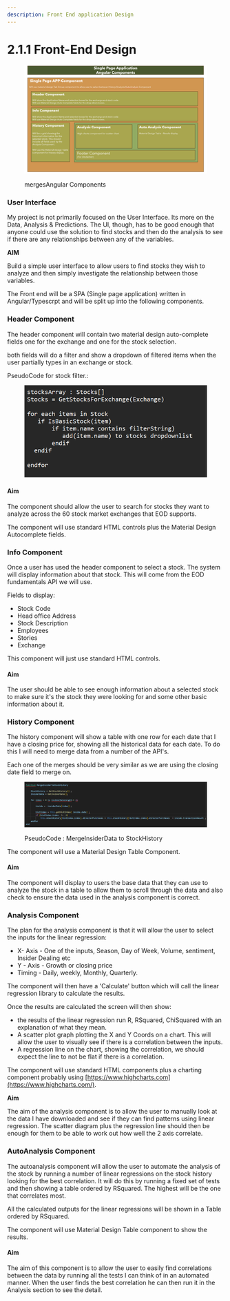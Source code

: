 ```yaml
---
description: Front End application Design
---
```


# 2.1.1 Front-End Design

<figure><img src="../../.gitbook/assets/image (71).png" alt=""><figcaption><p>mergesAngular Components</p></figcaption></figure>

### User Interface

My project is not primarily focused on the User Interface. Its more on the Data, Analysis & Predictions. The UI, though, has to be good enough that anyone could use the solution to find stocks and then do the analysis to see if there are any relationships between any of the variables.

**AIM**

Build a simple user interface to allow users to find stocks they wish to analyze and then simply investigate the relationship between those variables.

The Front end will be a SPA (Single page application) written in Angular/Typescrpt and will be split up into the following components.

### Header Component

The header component will contain two material design auto-complete fields one for the exchange and one for the stock selection.

both fields will do a filter and show a dropdown of filtered items when the user partially types in an exchange or stock.

PseudoCode for stock filter.:

<figure><img src="../../.gitbook/assets/image (72).png" alt=""><figcaption></figcaption></figure>

#### Aim

The component should allow the user to search for stocks they want to analyze across the 60 stock market exchanges that EOD supports.

The component will use standard HTML controls plus the Material Design Autocomplete fields.

### Info Component

Once a user has used the header component to select a stock. The system will display information about that stock. This will come from the EOD fundamentals API we will use.

Fields to display:

* Stock Code
* Head office Address
* Stock Description
* Employees
* Stories
* Exchange

This component will just use standard HTML controls.&#x20;

#### Aim

The user should be able to see enough information about a selected stock to make sure it's the stock they were looking for and some other basic information about it.

### History Component

The history component will show a table with one row for each date that I have a closing price for, showing all the historical data for each date. To do this I will need to merge data from a number of the API's.

Each one of the merges should be very similar as we are using the closing date field to merge on.

<figure><img src="../../.gitbook/assets/image (76).png" alt=""><figcaption><p>PseudoCode : MergeInsiderData to StockHistory</p></figcaption></figure>

The component will use a Material Design Table Component.

#### Aim

The component will display to users the base data that they can use to analyze the stock in a table to allow them to scroll through the data and also check to ensure the data used in the analysis component is correct.

### Analysis Component

The plan for the analysis component is that it will allow the user to select the inputs for the linear regression:

* X- Axis - One of the inputs, Season, Day of Week, Volume, sentiment, Insider Dealing etc
* Y - Axis  - Growth or closing price
* Timing - Daily, weekly, Monthly, Quarterly.

The component will then have a 'Calculate' button which will call the linear regression library to calculate the results.

Once the results are calculated the screen will then show:

* the results of the linear regression run R, RSquared, ChiSquared with an explanation of what they mean.
* A scatter plot graph plotting the X and Y Coords on a chart. This will allow the user to visually see if there is a correlation between the inputs.
* A regression line on the chart, showing the correlation, we should expect the line to not be flat if there is a correlation.

The component will use standard HTML components plus a charting component probably using [https://www.highcharts.com](https://www.highcharts.com/).

**Aim**

The aim of the analysis component is to allow the user to manually look at the data I have downloaded and see if they can find patterns using linear regression. The scatter diagram plus the regression line should then be enough for them to be able to work out how well the 2 axis correlate.

### AutoAnalysis Component

The autoanalysis component will allow the user to automate the analysis of the stock by running a number of linear regressions on the stock history looking for the best correlation. It will do this by running a fixed set of tests and then showing a table ordered by RSquared. The highest will be the one that correlates most.

All the calculated outputs for the linear regressions will be shown in a Table ordered by RSquared.

The component will use Material Design Table component to show the results.

#### Aim

The aim of this component is to allow the user to easily find correlations between the data by running all the tests I can think of in an automated manner. When the user finds the best correlation he can then run it in the Analysis section to see the detail.



